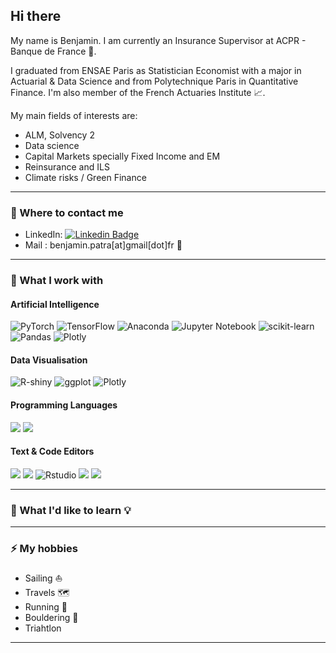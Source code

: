 ## Hi there <img src="https://raw.githubusercontent.com/benjaminpatra/benjaminpatra/main/wave.gif" width="10px">

My name is Benjamin. I am currently an Insurance Supervisor at ACPR - Banque de France 🏦.

I graduated from ENSAE Paris as Statistician Economist with a major in Actuarial & Data Science and from Polytechnique Paris in Quantitative Finance. 
I'm also member of the French Actuaries Institute 📈.

My main fields of interests are:
- ALM, Solvency 2
- Data science
- Capital Markets specially Fixed Income and EM
- Reinsurance and ILS
- Climate risks / Green Finance 

---
### 💬 Where to contact me 

- LinkedIn: [![Linkedin Badge](https://img.shields.io/badge/-benjamin_patra-blue?style=flat&logo=Linkedin&logoColor=white&link=https://www.linkedin.com/in/benjamin-patra/)](https://www.linkedin.com/in/benjamin-patra/)
- Mail : benjamin.patra[at]gmail[dot]fr 📨
---

### 🔭 What I work with 

#### Artificial Intelligence 

![PyTorch](https://img.shields.io/badge/DL-PyTorch-EE4C2C?style=flat&logo=PyTorch&logoColor=white)
![TensorFlow](https://img.shields.io/badge/DL-TensorFlow-FF6F00?style=flat&logo=TensorFlow&logoColor=white)
![Anaconda](https://img.shields.io/badge/ML-Anaconda-%2344A833.svg?style=flat&logo=anaconda&logoColor=white&color=green)
![Jupyter Notebook](https://img.shields.io/badge/ML-Jupyter-%23FA0F00.svg?style=flat&logo=jupyter&logoColor=white&color=orange)
![scikit-learn](https://img.shields.io/badge/ML-Scikit--learn-%23F7931E.svg?style=flat&logo=Scikit-learn&logoColor=white)
![Pandas](https://img.shields.io/badge/ML-Pandas-%23150458.svg?style=flat&logo=Pandas&logoColor=white)
![Plotly](https://img.shields.io/badge/Viz-Plotly-%233F4F75.svg?style=flat&logo=Plotly&logoColor=white)

#### Data Visualisation

![R-shiny](https://img.shields.io/badge/Shiny-shinyapps.io-blue?style=flat&labelColor=white&logo=RStudio&logoColor=blue)
![ggplot](https://img.shields.io/badge/Viz-ggplot2-%233F4F75.svg?style=flat&logo=Plotly&logoColor=white)
![Plotly](https://img.shields.io/badge/Viz-Plotly-%233F4F75.svg?style=flat&logo=Plotly&logoColor=white)

#### Programming Languages

![](https://img.shields.io/badge/Code-Python-informational?style=flat&logo=python&logoColor=white&color=3675aa)
![](https://img.shields.io/badge/Code-R-informational?style=flat&logo=R&logoColor=white&color=A8A4A3)

#### Text & Code Editors

![](https://img.shields.io/badge/Editor-PyCharm-informational?style=flat&logo=pycharm&logoColor=white&color=green)
![](https://img.shields.io/badge/Editor-VSCode-informational?style=flat&logo=visual-studio-code&logoColor=white&color=1182c2)
![Rstudio](https://img.shields.io/badge/Shiny-shinyapps.io-blue?style=flat&labelColor=white&logo=RStudio&logoColor=blue)
![](https://img.shields.io/badge/Editor-LaTeX-informational?style=flat&logo=latex&logoColor=white&color=008080)
![](https://img.shields.io/badge/Editor-Markdown-informational?style=flat&logo=markdown&logoColor=white&color=404D59)

---
### 🌱 What I'd like to learn 💡


---
### ⚡ My hobbies

- Sailing ⛵
- Travels 🗺
- Running 🏃‍
- Bouldering 🧗
- Triahtlon
---
